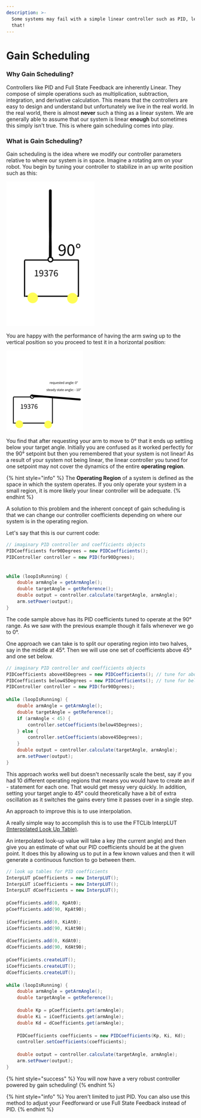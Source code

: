 ```yaml
---
description: >-
  Some systems may fail with a simple linear controller such as PID, let's fix
  that!
---
```


# Gain Scheduling

### Why Gain Scheduling?&#x20;

Controllers like PID and Full State Feedback are inherently Linear.  They compose of simple operations such as multiplication, subtraction, integration, and derivative calculation.  This means that the controllers are easy to design and understand but unfortunately we live in the real world.  In the real world, there is almost **never** such a thing as a linear system.  We are generally able to assume that our system is linear **enough** but sometimes this simply isn't true.  This is where gain scheduling comes into play.&#x20;

### What is Gain Scheduling?&#x20;

Gain scheduling is the idea where we modify our controller parameters relative to where our system is in space.  Imagine a rotating arm on your robot.  You begin by tuning your controller to stabilize in an up write position such as this:

&#x20;![](<../.gitbook/assets/Untitled drawing (5).png>)

You are happy with the performance of having the arm swing up to the vertical position so you proceed to test it in a horizontal position:

![](<../.gitbook/assets/Untitled drawing (6).png>)

You find that after requesting your arm to move to 0° that it ends up settling below your target angle.  Initially you are confused as it worked perfectly for the 90° setpoint but then you remembered that your system is not linear!  As a result of your system not being linear, the linear controller you tuned for one setpoint may not cover the dynamics of the entire **operating region**.&#x20;

{% hint style="info" %}
The **Operating Region** of a system is defined as the space in which the system operates.  If you only operate your system in a small region, it is more likely your linear controller will be adequate. &#x20;
{% endhint %}

A solution to this problem and the inherent concept of gain scheduling is that we can change our controller coefficients depending on where our system is in the operating region.&#x20;

Let's say that this is our current code:&#x20;

```java
// imaginary PID controller and coefficients objects 
PIDCoefficients for90Degrees = new PIDCoefficients(); 
PIDController controller = new PID(for90Dgrees);  


while (loopIsRunning) {
    double armAngle = getArmAngle();
    double targetAngle = getReference();
    double output = controller.calculate(targetAngle, armAngle);
    arm.setPower(output); 
}
```

The code sample above has its PID coefficients tuned to operate at the 90° range.  As we saw with the previous example though it fails whenever we go to 0°. &#x20;

One approach we can take is to split our operating region into two halves, say in the middle at 45°.  Then we will use one set of coefficients above 45° and one set below.&#x20;

```java
// imaginary PID controller and coefficients objects 
PIDCoefficients above45Degrees = new PIDCoefficients(); // tune for above
PIDCoefficients below45Degrees = new PIDCoefficients(); // tune for below 
PIDController controller = new PID(for90Dgrees);  

while (loopIsRunning) {
    double armAngle = getArmAngle();
    double targetAngle = getReference();
    if (armAngle < 45) {
        controller.setCoefficients(below45Degrees);
    } else {
        controller.setCoefficients(above45Degrees); 
    }
    double output = controller.calculate(targetAngle, armAngle);
    arm.setPower(output); 
}
```

This approach works well but doesn't necessarily scale the best, say if you had 10 different operating regions that means you would have to create an if - statement for each one.  That would get messy very quickly.  In addition,  setting your target angle to 45° could theoretically have a bit of extra oscillation as it switches the gains every time it passes over in a single step.&#x20;

An approach to improve this is to use interpolation.&#x20;

A really simple way to accomplish this is to use the FTCLib InterpLUT [(Interpolated Look Up Table)](https://docs.ftclib.org/ftclib/v/v1.2.0/features/util#interplut-interpolated-look-up-table).&#x20;

An interpolated look-up value will take a key (the current angle) and then give you an estimate of what our PID coefficients should be at the given point.  It does this by allowing us to put in a few known values and then it will generate a continuous function to go between them.&#x20;

```java
// look up tables for PID coefficients 
InterpLUT pCoefficients = new InterpLUT();
InterpLUT iCoefficients = new InterpLUT();
InterpLUT dCoefficients = new InterpLUT();

pCoefficients.add(0, KpAt0);
pCoefficients.add(90, KpAt90);

iCoefficients.add(0, KiAt0);
iCoefficients.add(90, KiAt90);

dCoefficients.add(0, KdAt0);
dCoefficients.add(90, KdAt90);

pCoefficients.createLUT();
iCoefficients.createLUT();
dCoefficients.createLUT();

while (loopIsRunning) {
    double armAngle = getArmAngle();
    double targetAngle = getReference();
    
    double Kp = pCoefficients.get(armAngle);
    double Ki = iCoefficients.get(armAngle);
    double Kd = dCoefficients.get(armAngle);
    
    PIDCoefficients coefficients = new PIDCoefficients(Kp, Ki, Kd);
    controller.setCoefficients(coefficients); 
    
    double output = controller.calculate(targetAngle, armAngle);
    arm.setPower(output); 
}


```

{% hint style="success" %}
You will now have a very robust controller powered by gain scheduling!&#x20;
{% endhint %}

{% hint style="info" %}
You aren't limited to just PID.  You can also use this method to adjust your Feedforward or use Full State Feedback instead of PID.&#x20;
{% endhint %}
